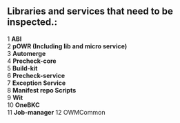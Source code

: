 ## Libraries and services that need to be inspected.:
1 **ABI** <br>
2 **pOWR (Including lib and micro service)** <br>
3 **Automerge** <br>
4 **Precheck-core** <br>
5 **Build-kit** <br>
6 **Precheck-service** <br>
7 **Exception Service** <br>
8 **Manifest repo Scripts** <br>
9 **Wit** <br>
10 **OneBKC** <br>
11 **Job-manager**
12 OWMCommon
